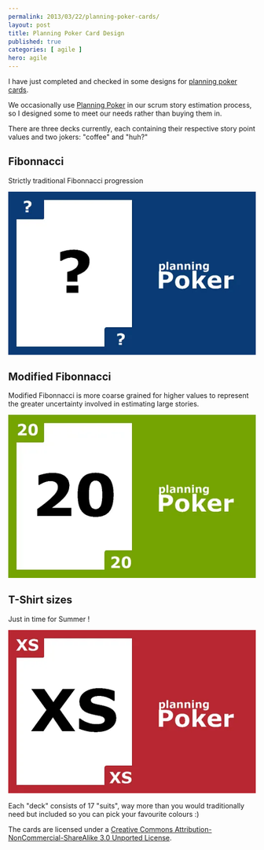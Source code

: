 ```yaml
---
permalink: 2013/03/22/planning-poker-cards/
layout: post
title: Planning Poker Card Design
published: true
categories: [ agile ]
hero: agile
---
```


I have just completed and checked in some designs for 
[planning poker cards](https://github.com/deejaygraham/PlanningPoker/).

We occasionally use [Planning Poker](https://en.wikipedia.org/wiki/Planning_poker) 
in our scrum story estimation process, so I designed some to meet our needs 
rather than buying them in.

There are three decks currently, each containing their respective story point 
values and two jokers: "coffee" and "huh?"


## Fibonnacci

Strictly traditional Fibonnacci progression

![fibonnacci card](/img/posts/planning-poker-cards/poker-card-fibonnacci-question.webp "Fibonnacci")


## Modified Fibonnacci

Modified Fibonnacci is more coarse grained for higher values to represent 
the greater uncertainty involved in estimating large stories.

![modified fibonnacci](/img/posts/planning-poker-cards/poker-card-modified-fibonnacci-20.webp "Modified Fibonnacci")


## T-Shirt sizes

Just in time for Summer !

![t-shirt sizes](/img/posts/planning-poker-cards/poker-card-tshirt-xs.webp "T-Shirts")

Each "deck" consists of 17 "suits", way more than you would traditionally 
need but included so you can pick your favourite colours :) 

The cards are licensed under a [Creative Commons Attribution-NonCommercial-ShareAlike 3.0 Unported License](http://creativecommons.org/licenses/by-nc-sa/3.0/).
